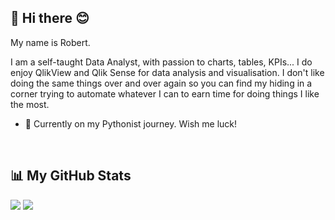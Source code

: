 ## 👋 Hi there 😊

My name is Robert.

I am a self-taught Data Analyst, with passion to charts, tables, KPIs... I do enjoy QlikView and Qlik Sense for data analysis and visualisation. I don't like doing the same things over and over again so you can find my hiding in a corner trying to automate whatever I can to earn time for doing things I like the most.

- :snake:	Currently on my Pythonist journey. Wish me luck!
<br/>

## 📊 My GitHub Stats
![](https://github-readme-stats.vercel.app/api?username=r0back55&theme=shadow_red&show_icons=true&hide_border=true&include_all_commits=false&count_private=false&rank_icon=github&locale=en)
![](https://github-readme-stats.vercel.app/api/top-langs/?username=r0back55&theme=shadow_red&hide_border=true&include_all_commits=true&count_private=true&layout=compact&locale=en)<br/>
